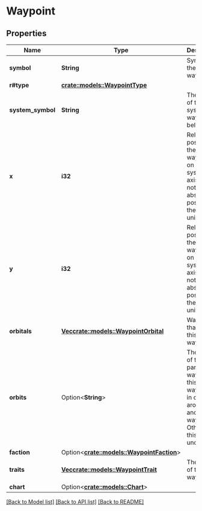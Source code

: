 # Waypoint

## Properties

Name | Type | Description | Notes
------------ | ------------- | ------------- | -------------
**symbol** | **String** | Symbol fo the waypoint. | 
**r#type** | [**crate::models::WaypointType**](WaypointType.md) |  | 
**system_symbol** | **String** | The symbol of the system this waypoint belongs to. | 
**x** | **i32** | Relative position of the waypoint on the system's x axis. This is not an absolute position in the universe. | 
**y** | **i32** | Relative position of the waypoint on the system's y axis. This is not an absolute position in the universe. | 
**orbitals** | [**Vec<crate::models::WaypointOrbital>**](WaypointOrbital.md) | Waypoints that orbit this waypoint. | 
**orbits** | Option<**String**> | The symbol of the parent waypoint, if this waypoint is in orbit around another waypoint. Otherwise this value is undefined. | [optional]
**faction** | Option<[**crate::models::WaypointFaction**](WaypointFaction.md)> |  | [optional]
**traits** | [**Vec<crate::models::WaypointTrait>**](WaypointTrait.md) | The traits of the waypoint. | 
**chart** | Option<[**crate::models::Chart**](Chart.md)> |  | [optional]

[[Back to Model list]](../README.md#documentation-for-models) [[Back to API list]](../README.md#documentation-for-api-endpoints) [[Back to README]](../README.md)


